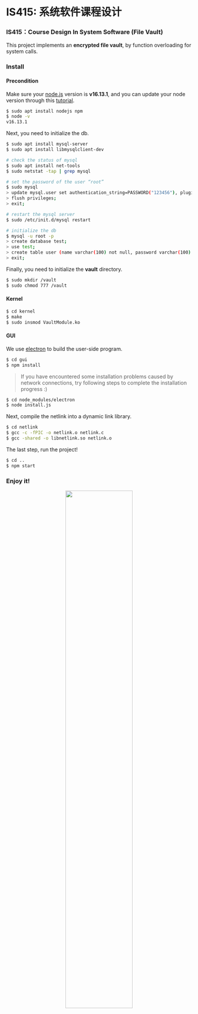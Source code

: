 # IS415: 系统软件课程设计

### IS415：Course Design In System Software (File Vault)

This project implements an **encrypted file vault**, by function overloading for system calls.

### Install

#### Precondition

Make sure your [node.js](https://nodejs.org/en/) version is **v16.13.1**, and you can update your node version through this [tutorial](https://www.html.cn/qa/node-js/10667.html).

```bash
$ sudo apt install nodejs npm
$ node -v
v16.13.1
```

Next, you need to initialize the db.

```bash
$ sudo apt install mysql-server
$ sudo apt install libmysqlclient-dev

# check the status of mysql
$ sudo apt install net-tools
$ sudo netstat -tap | grep mysql

# set the password of the user “root”
$ sudo mysql
> update mysql.user set authentication_string=PASSWORD("123456"), plugin="mysql_native_password" where user="root";
> flush privileges;
> exit;

# restart the mysql server
$ sudo /etc/init.d/mysql restart

# initialize the db
$ mysql -u root -p
> create database test;
> use test;
> create table user (name varchar(100) not null, password varchar(100) not null);
> exit;
```

Finally, you need to initialize the **vault** directory.

```bash
$ sudo mkdir /vault
$ sudo chmod 777 /vault
```

#### Kernel

```bash
$ cd kernel
$ make
$ sudo insmod VaultModule.ko
```

#### GUI

We use [electron](https://www.electronjs.org/) to build the user-side program.

```bash
$ cd gui
$ npm install
```

> If you have encountered some installation problems caused by network connections, try following steps to complete the installation progress :)

```bash
$ cd node_modules/electron
$ node install.js
```

Next, compile the netlink into a dynamic link library.

```bash
$ cd netlink
$ gcc -c -fPIC -o netlink.o netlink.c
$ gcc -shared -o libnetlink.so netlink.o
```

The last step, run the project!

```bash
$ cd ..
$ npm start
```

### Enjoy it!

<div align=center><img width="60%" style="margin: 0 auto;" src="./gui/static/img/cover.png"/></div>

